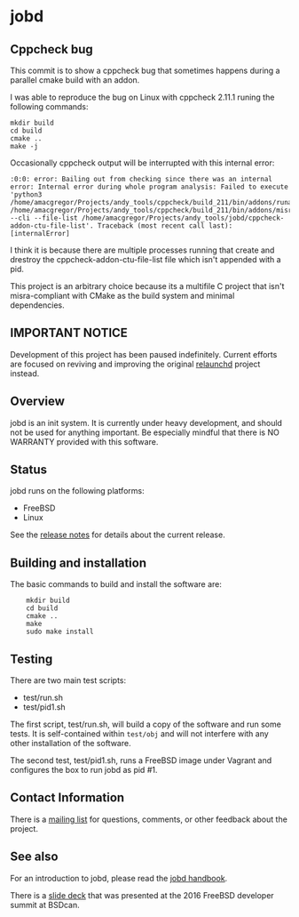 # jobd

## Cppcheck bug

This commit is to show a cppcheck bug that sometimes happens during a parallel cmake build with an addon.


I was able to reproduce the bug on Linux with cppcheck 2.11.1 runing the following commands:
```
mkdir build
cd build
cmake ..
make -j
```

Occasionally cppcheck output will be interrupted with this internal error:
```
:0:0: error: Bailing out from checking since there was an internal error: Internal error during whole program analysis: Failed to execute 'python3 /home/amacgregor/Projects/andy_tools/cppcheck/build_211/bin/addons/runaddon.py /home/amacgregor/Projects/andy_tools/cppcheck/build_211/bin/addons/misra.py --cli --file-list /home/amacgregor/Projects/andy_tools/jobd/cppcheck-addon-ctu-file-list'. Traceback (most recent call last): [internalError]
```

I think it is because there are multiple processes running that create and drestroy the cppcheck-addon-ctu-file-list file
which isn't appended with a pid.

This project is an arbitrary choice because its a multifile C project that isn't misra-compliant
with CMake as the build system and minimal dependencies.

## IMPORTANT NOTICE

Development of this project has been paused indefinitely.
Current efforts are focused on reviving and improving the
original [relaunchd](https://github.com/mheily/relaunchd) project
instead.

## Overview 

jobd is an init system. It is currently under heavy development, and should not be used for anything important. Be especially mindful that there is NO WARRANTY provided with this software.  

## Status

jobd runs on the following platforms:
* FreeBSD
* Linux

See the [release notes](./CHANGELOG.md) for details about
the current release.

## Building and installation

The basic commands to build and install the software are:

        mkdir build
        cd build
        cmake ..
        make
        sudo make install

<!--
## Building under Linux

You can check the current build status by visiting the 
[Travis CI dashboard](https://travis-ci.org/mheily/jobd/builds)

There are a few extra steps when building on Linux:

1. Install mandoc to generate HTML from manpages. Example:

	sudo apt-get install mandoc

## Building under OpenBSD

You will need to build libucl, which means installing GNU Autotools:
```
# pkg_add autoconf-2.69p1 automake-1.15 libtool
```

Run the configure script:
```
./configure
```

Since libucl will try to run autoconf/automake, you will need to provide
the environment variables to make(1):
```
AUTOCONF_VERSION=2.69 AUTOMAKE_VERSION=1.15 make
```


## Building under NetBSD

You will need to build libucl, which means installing GNU Autotools:
```
# pkg_add autoconf automake libtool pkg-config
```

## Building under MacOS

You will need the Homebrew versions of a number of autotools utilities.

Run this:
```
$ brew install autoconf automake libtool shtool pkgconfig
```

## Socket activation

jobd uses a different mechanism for socket activation than the one that
Darwin uses.

TODO -- document this

## Usage

To start launchd, run the following command as root:

	service launchd start

If you want to run jobs in your graphical user session, add the following lines to
your session startup file:

	launchctl load ~/.launchd/agents /usr/local/etc/launchd/agents /usr/local/share/launchd/agents   


## Static Analysis 

Coverity scan reports for jobd are available at:
https://scan.coverity.com/projects/mheily-jobd?tab=overview

When new releases are created, they will be submitted to Coverity
to re-run the static analyzer.

-->

## Testing

There are two main test scripts:

* test/run.sh
* test/pid1.sh

The first script, test/run.sh, will build a copy of the software and run some tests. It is self-contained within
 `test/obj` and will not interfere with any other installation of the software.
 
The second test, test/pid1.sh, runs a FreeBSD image under Vagrant and configures the box to run jobd
as pid #1.

## Contact Information

There is a [mailing list](https://groups.google.com/forum/#!forum/jobd-devel) for questions, comments, or other feedback about the project.
   
<!--
There is also a #jobd IRC channel on FreeNode.
-->

## See also

For an introduction to jobd, please read the [jobd handbook](http://mheily.github.io/jobd/).

There is a [slide deck](https://docs.google.com/presentation/d/1QY1p8H-tmWw4h5mL63nboFefuMxmDcOPMeyqJJqqF4M/edit?usp=sharing) that was presented at the
2016 FreeBSD developer summit at BSDcan.

